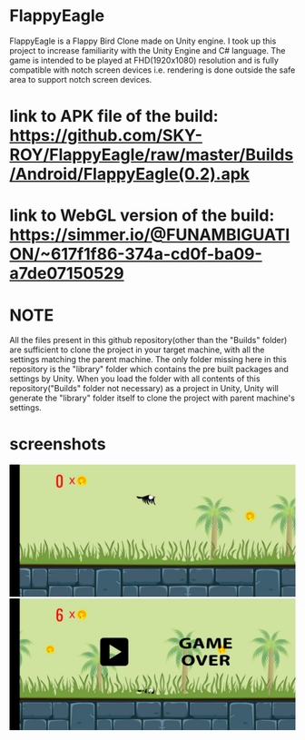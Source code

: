 # FlappyEagle
FlappyEagle is a Flappy Bird Clone made on Unity engine. I took up this project to increase familiarity with the Unity Engine and C# language. The game is intended to be played at FHD(1920x1080) resolution and is fully compatible with notch screen devices i.e. rendering is done outside the safe area to support notch screen devices.
 
# link to APK file of the build: https://github.com/SKY-ROY/FlappyEagle/raw/master/Builds/Android/FlappyEagle(0.2).apk
# link to WebGL version of the build: https://simmer.io/@FUNAMBIGUATION/~617f1f86-374a-cd0f-ba09-a7de07150529

# NOTE
All the files present in this github repository(other than the "Builds" folder) are sufficient to clone the project in your target machine, with all the settings matching the parent machine. 
The only folder missing here in this repository is the "library" folder which contains the pre built packages and settings by Unity. 
When you load the folder with all contents of this repository("Builds" folder not necessary) as a project in Unity, Unity will generate the "library" folder itself to clone the project with parent machine's settings. 

# screenshots
<img src="Builds/c78624ab-e0a3-4f17-aec7-56777d890250.jpg"> 
<img src="Builds/816e5be8-5de9-4af5-a095-12796308e048.jpg">
